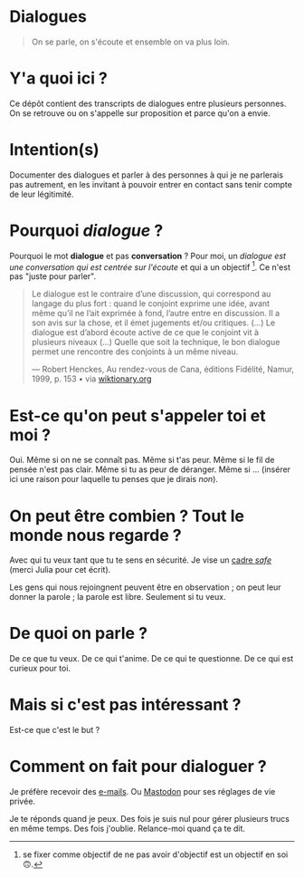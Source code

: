 # Dialogues

> On se parle, on s'écoute et ensemble on va plus loin.

# Y'a quoi ici ?

Ce dépôt contient des transcripts de dialogues entre plusieurs personnes.
On se retrouve ou on s'appelle sur proposition et parce qu'on a envie.

# Intention(s)

Documenter des dialogues et parler à des personnes à qui je ne parlerais pas autrement, en les invitant à pouvoir entrer en contact sans tenir compte de leur légitimité.

# Pourquoi _dialogue_ ?

Pourquoi le mot **dialogue** et pas **conversation** ? Pour moi, un _dialogue est une conversation qui est centrée sur l'écoute_ et qui a un objectif [^1]. Ce n'est pas "juste pour parler".

> Le dialogue est le contraire d’une discussion, qui correspond au langage du plus fort : quand le conjoint exprime une idée, avant même qu’il ne l’ait exprimée à fond, l’autre entre en discussion. Il a son avis sur la chose, et il émet jugements et/ou  critiques. (…) Le dialogue est d’abord écoute active de ce que le conjoint vit à plusieurs niveaux (…) Quelle que soit la technique, le bon dialogue permet une rencontre des conjoints à un même niveau.
>
> — Robert Henckes, Au rendez-vous de Cana, éditions Fidélité, Namur, 1999, p. 153
> • via [wiktionary.org](https://fr.wiktionary.org/wiki/dialogue#Nom_commun)

# Est-ce qu'on peut s'appeler toi et moi ?

Oui. Même si on ne se connaît pas. Même si t'as peur. Même si le fil de pensée n'est pas clair. Même si tu as peur de déranger. Même si … (insérer ici une raison pour laquelle tu penses que je dirais _non_).

# On peut être combien ? Tout le monde nous regarde ?

Avec qui tu veux tant que tu te sens en sécurité. Je vise un [cadre _safe_](https://julia-barbelane.github.io/reflexions/chantiers/creer-un-cadre-de-collaboration-safe.html) (merci Julia pour cet écrit).

Les gens qui nous rejoingnent peuvent être en observation ; on peut leur donner la parole ; la parole est libre. Seulement si tu veux.

# De quoi on parle ?

De ce que tu veux. De ce qui t'anime. De ce qui te questionne. De ce qui est curieux pour toi.

# Mais si c'est pas intéressant ?

Est-ce que c'est le but ?

# Comment on fait pour dialoguer ?

Je préfère recevoir des [e-mails](mailto:&#104;&#105;&#064;&#111;&#110;&#099;&#108;&#101;&#116;&#111;&#109;&#046;&#105;&#111;). Ou [Mastodon](https://framapiaf.org/@oncletom) pour ses réglages de vie privée. 

Je te réponds quand je peux. Des fois je suis nul pour gérer plusieurs trucs en même temps. Des fois j'oublie. Relance-moi quand ça te dit.

[^1]: se fixer comme objectif de ne pas avoir d'objectif est un objectif en soi 🙃.
